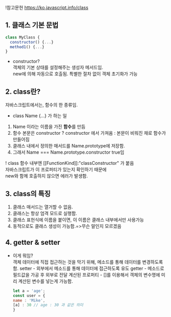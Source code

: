 !참고문헌
https://ko.javascript.info/class

## 1. 클래스 기본 문법
```javascript
class MyClass {
  constructor() {...}
  method1() {...}
}
```

* constructor?  
객체의 기본 상태를 설정해주는 생성자 메서드임.  
new에 의해 자동으로 호출됨. 특별한 절차 없이 객체 초기화가 가능  


## 2. class란?
 자바스크립트에서는, 함수의 한 종류임.
 * class Name {...} 가 하는 일  
 1. Name 이라는 이름을 가진 **함수**를 만듬
 2. 함수 본문은 constructor ? constructor 에서 가져옴 : 본문이 비워진 채로 함수가 만들어짐
 3. 클래스 내에서 정의한 매서드를 Name.prototype에 저장함.
 4. 그래서 Name === Name.prototype.constructor true임

! class 함수 내부엔 [[FunctionKind]]:"classConstructor" 가 붙음  
자바스크립트가 이 프로퍼티가 있는지 확인하기 때문에  
new와 함께 호출하지 않으면 에러가 발생함.
 
 
## 3. class의 특징
1. 클래스 매서드는 열거할 수 없음.
2. 클래스는 항상 엄격 모드로 실행함.
3. 클래스 표헌식에 이름을 붙이면, 이 이름은 클래스 내부에서만 사용가능
4. 동적으로도 클래스 생성이 가능함.=>무슨 말인지 모르겠음

## 4. getter & setter
* 이게 뭐임?  
  객체 데이터에 직접 접근하는 것을 막기 위해, 메소드를 통해 데이터를 변경하도록함.
  setter - 외부에서 메소드를 통해 데이터에 접근하도록 유도
  getter - 메소드로 필드값을 가공 후 외부로 전달
  계산된 프로퍼티 - []를 이용해서 객체의 변수명에 미리 계산된 변수를 넣는게 가능함.
  ```javascript
  let a = 'age';
  const user = {
  name : 'Mike',
  [a] : 30 // age : 30 과 같은 의미
  }
  ```
